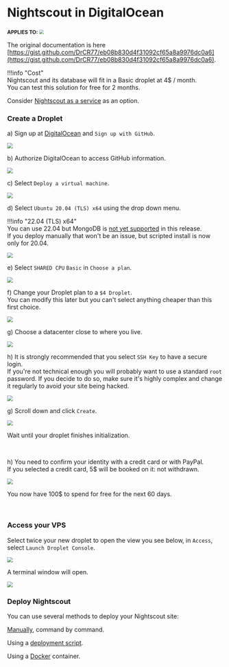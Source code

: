 # Nightscout in DigitalOcean

<span style="font-size:smaller;">**APPLIES TO:**</span> <img src="../../../vendors/img/DO.png" style="zoom:60%;" />

The original documentation is here [https://gist.github.com/DrCR77/eb08b830d4f31092cf65a8a9976dc0a6](https://gist.github.com/DrCR77/eb08b830d4f31092cf65a8a9976dc0a6).

!!!info "Cost"  
Nightscout and its database will fit in a Basic droplet at 4$ / month.  
You can test this solution for free for 2 months.  

Consider [Nightscout as a service](/#nightscout-as-a-service) as an option.

### Create a Droplet

a) Sign up at [DigitalOcean](https://www.digitalocean.com/) and `Sign up with GitHub`.

<img src="../img/DO01.png" style="zoom:80%;" />

</br>

b) Authorize DigitalOcean to access GitHub information.

<img src="../img/DO02.png" style="zoom:80%;" />

</br>

c) Select `Deploy a virtual machine`.

<img src="../img/DO03.png" style="zoom:80%;" />

</br>

d) Select `Ubuntu 20.04 (TLS) x64` using the drop down menu.

!!!info "22.04 (TLS) x64"  
    You can use 22.04 but MongoDB is [not yet supported](https://www.mongodb.com/community/forums/t/installing-mongodb-over-ubuntu-22-04/159931/58) in this release.  
    If you deploy manually that won't be an issue, but scripted install is now only for 20.04.

<img src="../img/DO04.png" style="zoom:80%;" />

</br>

e) Select `SHARED CPU` `Basic` in `Choose a plan`.

<img src="../img/DO05.png" style="zoom:80%;" />

</br>

f) Change your Droplet plan to a `$4 Droplet`.  
You can modify this later but you can't select anything cheaper than this first choice.

<img src="../img/DO06.png" style="zoom:80%;" />

</br>

g) Choose a datacenter close to where you live.

<img src="../img/DO24.png" style="zoom:80%;" />

</br>

h) It is strongly recommended that you select `SSH Key` to have a secure login.  
If you're not technical enough you will probably want to use a standard `root` password. If you decide to do so, make sure it's highly complex and change it regularly to avoid your site being hacked.

<img src="../img/DO07.png" style="zoom:80%;" />

</br>

g) Scroll down and click `Create`.

<img src="../img/DO09.png" style="zoom:80%;" />

Wait until your droplet finishes initialization.

</br>

h) You need to confirm your identity with a credit card or with PayPal.  
If you selected a credit card, 5$ will be booked on it: not withdrawn.

<img src="../img/DO08.png" style="zoom:80%;" />

You now have 100$ to spend for free for the next 60 days.

</br>

### Access your VPS

Select twice your new droplet to open the view you see below, in `Access`, select  `Launch Droplet Console`.

<img src="../img/DO11.png" style="zoom:80%;" />

A terminal window will open.

<img src="../img/DO12.png" style="zoom:80%;" />

</br>

### Deploy Nightscout

You can use several methods to deploy your Nightscout site:

[Manually](../../../nightscout/ubuntu), command by command.

Using a [deployment script](../../../nightscout/xdripteam).

Using a [Docker](../../../nightscout/docker) container.

</br>

